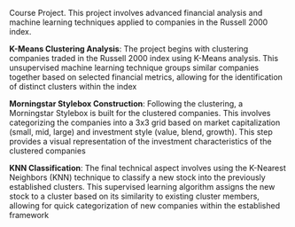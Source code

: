 Course Project. 
This project involves advanced financial analysis and machine learning techniques applied to companies in the Russell 2000 index.

**K-Means Clustering Analysis**: The project begins with clustering companies traded in the Russell 2000 index using K-Means analysis. This unsupervised machine learning technique groups similar companies together based on selected financial metrics, allowing for the identification of distinct clusters within the index

**Morningstar Stylebox Construction**: Following the clustering, a Morningstar Stylebox is built for the clustered companies. This involves categorizing the companies into a 3x3 grid based on market capitalization (small, mid, large) and investment style (value, blend, growth). This step provides a visual representation of the investment characteristics of the clustered companies

**KNN Classification**: The final technical aspect involves using the K-Nearest Neighbors (KNN) technique to classify a new stock into the previously established clusters. This supervised learning algorithm assigns the new stock to a cluster based on its similarity to existing cluster members, allowing for quick categorization of new companies within the established framework
